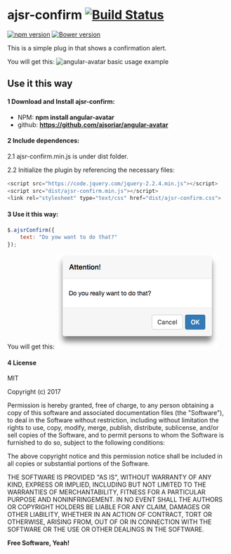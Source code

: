 # ajsr-confirm [![Build Status](https://travis-ci.org/ajsoriar/angular-avatar.svg?branch=master)](https://travis-ci.org/ajsoriar/angular-avatar)

[![npm version](https://badge.fury.io/js/angular-avatar.svg)](https://badge.fury.io/js/ajsr-confirm)
[![Bower version](https://badge.fury.io/bo/angular-avatar.svg)](https://badge.fury.io/bo/ajsr-confirm)
<!---
[![Bower version](https://badge.fury.io/bo/angular-avatar.svg)](https://badge.fury.io/bo/angular-avatar)
[![NuGet version](https://badge.fury.io/nu/angular-avatar.svg)](https://badge.fury.io/nu/angular-avatar)
-->

This is a simple plug in that shows a confirmation alert.

You will get this:
![angular-avatar basic usage example](./demo/all-in-one-example.gif?raw=true "angular-avatar basic usage example")

## Use it this way

#### 1 Download and Install ajsr-confirm:
<!--- - Bower: **bower install angular-avatar** -->
 - NPM: **npm install angular-avatar**
 - github: **https://github.com/ajsoriar/angular-avatar**
<!--- - NuGet: **PM> Install-Package angular-avatar** -->

#### 2 Include dependences:

2.1 ajsr-confirm.min.js is under dist folder.

2.2 Initialize the plugin by referencing the necessary files:

```javascript
<script src="https://code.jquery.com/jquery-2.2.4.min.js"></script>
<script src="dist/ajsr-confirm.min.js"></script>
<link rel="stylesheet" type="text/css" href="dist/ajsr-confirm.css">
```

#### 3 Use it this way:

```javascript
$.ajsrConfirm({
    text: "Do yow want to do that?"
});
```

You will get this:
![angular-avatar basic usage example](./demo/ajsr-confirm-basic-example.png?raw=true "angular-avatar basic usage example")

#### 4 License

MIT

Copyright (c) 2017 

Permission is hereby granted, free of charge, to any person obtaining a copy
of this software and associated documentation files (the "Software"), to deal
in the Software without restriction, including without limitation the rights
to use, copy, modify, merge, publish, distribute, sublicense, and/or sell
copies of the Software, and to permit persons to whom the Software is
furnished to do so, subject to the following conditions:

The above copyright notice and this permission notice shall be included in all
copies or substantial portions of the Software.

THE SOFTWARE IS PROVIDED "AS IS", WITHOUT WARRANTY OF ANY KIND, EXPRESS OR
IMPLIED, INCLUDING BUT NOT LIMITED TO THE WARRANTIES OF MERCHANTABILITY,
FITNESS FOR A PARTICULAR PURPOSE AND NONINFRINGEMENT. IN NO EVENT SHALL THE
AUTHORS OR COPYRIGHT HOLDERS BE LIABLE FOR ANY CLAIM, DAMAGES OR OTHER
LIABILITY, WHETHER IN AN ACTION OF CONTRACT, TORT OR OTHERWISE, ARISING FROM,
OUT OF OR IN CONNECTION WITH THE SOFTWARE OR THE USE OR OTHER DEALINGS IN THE
SOFTWARE.

**Free Software, Yeah!**